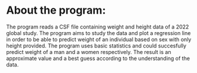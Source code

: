 # About the program:
The program reads a CSF file containing weight and height data of a 2022 global study. The program aims to study the data and plot a regression line in order to be able to predict weight of an individual based on sex with only height provided. The program uses basic statistics and could succesfully predict weight of a man and a women respectively. The result is an approximate value and a best guess according to the understanding of the data.
  
